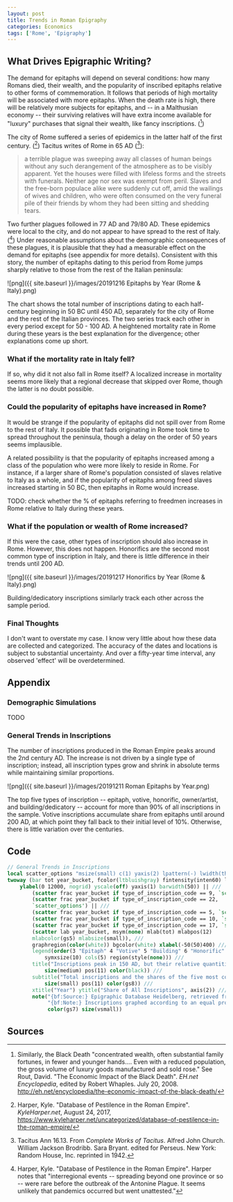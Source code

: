 ```yaml
---
layout: post
title: Trends in Roman Epigraphy
categories: Economics
tags: ['Rome', 'Epigraphy']
---
```


## What Drives Epigraphic Writing?

The demand for epitaphs will depend on several
conditions: how many Romans died, their wealth, and the
popularity of inscribed epitaphs relative to other forms of
commemoration. It follows that periods of high
mortality will be associated with more epitaphs. When the death rate
is high, there will be relatively more subjects for epitaphs, and -- in a Malthusian
economy -- their surviving relatives will have extra income available
for "luxury" purchases that signal their wealth, like fancy
inscriptions. ([^1])

The city of Rome suffered a series of epidemics in the latter half of
the first century. ([^2]) Tacitus writes of Rome in 65 AD ([^3]): 

> a terrible plague was sweeping away all classes of human beings
> without any such derangement of the atmosphere as to be visibly
> apparent. Yet the houses were filled with lifeless forms and the
> streets with funerals. Neither age nor sex was exempt from
> peril. Slaves and the free-born populace alike were suddenly cut
> off, amid the wailings of wives and children, who were often
> consumed on the very funeral pile of their friends by whom they had
> been sitting and shedding tears.

Two further plagues followed in 77 AD and 79/80 AD. These epidemics were local to the city, and
do not appear to have spread to the rest of Italy. ([^4]) Under
reasonable assumptions about the demographic consequences of these
plagues, it is plausible that they had a measurable effect on the
demand for epitaphs (see appendix for more details). Consistent
with this story, the number of epitaphs dating to this period from Rome
jumps sharply relative to those from the rest of the Italian
peninsula:

![png]({{ site.baseurl }}/images/20191216 Epitaphs by Year (Rome & Italy).png)

The chart shows the total number of inscriptions dating to each half-century
beginning in 50 BC until 450 AD, separately for the city of Rome and the rest of
the Italian provinces. The two series track each other
in every period except for 50 - 100 AD. A heightened mortality rate in
Rome during these years is the best explanation for the
divergence; other explanations come up short.

### What if the mortality rate in Italy fell?
If so, why did it not also fall in Rome itself? A localized increase
in mortality seems more likely that a regional decrease that skipped
over Rome, though the latter is no doubt possible.

### Could the popularity of epitaphs have increased in Rome?
It would be strange if the popularity of epitaphs did not spill
over from Rome to the rest of Italy. It possible that fads originating
in Rome took time to spread throughout the peninsula, though a delay
on the order of 50 years seems implausible. 

A related possibility is that the popularity of epitaphs increased among
a class of the population who were more likely to reside in Rome. For
instance, if a larger share of Rome's population consisted of slaves
relative to Italy as a whole, and if the popularity of epitaphs among
freed slaves increased starting in
50 BC, then epitaphs in Rome would increase.

TODO: check whether the % of epitaphs referring to freedmen increases
in Rome relative to Italy during these years.

### What if the population or wealth of Rome increased?
If this were the case, other types of inscription should also increase
in Rome. However, this does not happen. Honorifics are the second most
common type of inscription in Italy, and there is little difference in
their trends until 200 AD.

![png]({{ site.baseurl }}/images/20191217 Honorifics by Year (Rome & Italy).png)

Building/dedicatory inscriptions similarly track each other across the
sample period.

### Final Thoughts
I don't want to overstate my case. I know very little about how
these data are collected and categorized. The accuracy of the dates
and locations is subject to substantial uncertainty. And over a
fifty-year time interval, any observed 'effect' will be
overdetermined.

## Appendix

### Demographic Simulations
TODO

### General Trends in Inscriptions

The number of inscriptions produced in the Roman Empire peaks around the 2nd century AD. The increase is not driven by a single type of inscription; instead, all inscription types grow and shrink in absolute terms while maintaining similar proportions.

![png]({{ site.baseurl }}/images/20191211 Roman Epitaphs by Year.png)

The top five types of inscription -- epitaph, votive, honorific,
owner/artist, and building/dedicatory -- account for more than 90% of
all inscriptions in the sample. Votive inscriptions accumulate share
from epitaphs until around 200 AD, at which point they fall back to
their initial level of 10%. Otherwise, there is little variation over
the centuries. 


## Code

```stata
// General Trends in Inscriptions
local scatter_options "msize(small) c(1) yaxis(2) lpattern(-) lwidth(thin)" 
twoway (bar tot year_bucket, fcolor(ltbluishgray) fintensity(inten60) lcolor(black) ytitle("") ///
	ylabel(0 12000, nogrid) yscale(off) yaxis(1) barwidth(50)) || ///
		(scatter frac year_bucket if type_of_inscription_code == 9, `scatter_options') || ///
		(scatter frac year_bucket if type_of_inscription_code == 22,
		`scatter_options') || ///				  
		(scatter frac year_bucket if type_of_inscription_code == 5, `scatter_options') || ///		 
		(scatter frac year_bucket if type_of_inscription_code == 10, `scatter_options') || ///
		(scatter frac year_bucket if type_of_inscription_code == 17, `scatter_options') || ///
		(scatter lab year_bucket, msym(none) mlab(tot) mlabpos(12)
		mlabcolor(gs5) mlabsize(small)), ///		 
		graphregion(color(white)) bgcolor(white) xlabel(-50(50)400) ///
		legend(order(3 "Epitaph" 4 "Votive" 5 "Building" 6 "Honorific" 7 "Owner/Artist") ///
			symxsize(10) cols(5) region(style(none))) ///
		title("Inscriptions peak in 150 AD, but their relative quantities are roughly constant", ///
			size(medium) pos(11) color(black)) ///
		subtitle("Total inscriptions and the shares of the five most common types, by year", ///
			size(small) pos(11) color(gs8)) ///
		xtitle("Year") ytitle("Share of All Inscriptions", axis(2)) ///
		note("{bf:Source:} Epigraphic Database Heidelberg, retrieved from https://edh-www.adw.uni-heidelberg.de/home on 7/17/2019." ///
			 "{bf:Note:} Inscriptions graphed according to an equal probability of dating to any year within their date range.", ///
			 color(gs7) size(vsmall))
```

## Sources
[^1]: Similarly, the Black Death "concentrated wealth, often substantial family fortunes, in fewer and younger hands.... Even with a reduced population, the gross volume of luxury goods manufactured and sold rose." See Rout, David. "The Economic Impact of the Black Death". *EH.net Encyclopedia*, edited by Robert Whaples. July 20, 2008. <http://eh.net/encyclopedia/the-economic-impact-of-the-black-death/>
[^2]: Harper, Kyle. "Database of Pestilence in the Roman Empire". *KyleHarper.net*, August 24, 2017, <https://www.kyleharper.net/uncategorized/database-of-pestilence-in-the-roman-empire/>
[^3]: Tacitus Ann 16.13. From *Complete Works of Tacitus*. Alfred John Church. William Jackson Brodribb. Sara Bryant. edited for Perseus. New York: Random House, Inc. reprinted in 1942.
[^4]: Harper, Kyle. "Database of Pestilence in the Roman Empire". Harper notes that "interregional events -- spreading beyond one province or so -- were rare before the outbreak of the Antonine Plague. It seems unlikely that pandemics occurred but went unattested."
